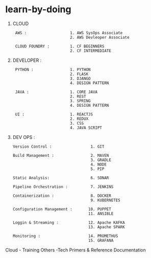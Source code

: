 # learn-by-doing


  1)   CLOUD 
  
            AWS :                   1. AWS SysOps Associate
                                    2. AWS Devleoper Associate
                                    
            CLOUD FOUNDRY :         1. CF BEGINNERS
                                    2. CF INTERMEDIATE 

  2)   DEVELOPER : 
          
            PYTHON :                1. PYTHON
                                    2. FLASK
                                    3. DJANGO  
                                    4. DESIGN PATTERN    
           
            JAVA :                  1. CORE JAVA 
                                    2. REST 
                                    3. SPRING  
                                    4. DESIGN PATTERN            
            
            UI :                    1. REACTJS 
                                    2. REDUX 
                                    3. CSS
                                    4. JAVA SCRIPT
      
  3)  DEV OPS  :
    
          Version Control :                 1. GIT
         
          Build Management :                2. MAVEN
                                            3. GRADLE
                                            4. NODE
                                            5. PIP
         
          Static Analysis:                  6. SONAR
          
          Pipeline Orchestration :          7. JENKINS
          
          Containerization :                8. DOCKER
                                            9. KUBERNETES
                                            
          Configuration Management :       10. PUPPET
                                           11. ANSIBLE
                                           
          Loggin & Streaming :             12. Apache KAFKA
                                           13. Apache SPARK
                                           
          Monitoring :                     14. PROMETHUS
                                           15. GRAFANA
      
        
  
  
  Cloud - Training 
  Others -Tech Primers & Reference Documentation 
                  